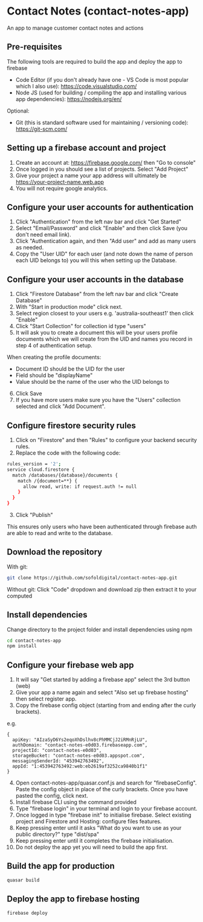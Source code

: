 # Contact Notes (contact-notes-app)

An app to manage customer contact notes and actions

## Pre-requisites

The following tools are required to build the app and deploy the app to firebase

- Code Editor (if you don't already have one - VS Code is most popular which I also use): https://code.visualstudio.com/
- Node JS (used for building / compiling the app and installing various app dependencies): https://nodejs.org/en/

Optional:

- Git (this is standard software used for maintaining / versioning code): https://git-scm.com/

## Setting up a firebase account and project

1. Create an account at: https://firebase.google.com/ then "Go to console"
2. Once logged in you should see a list of projects. Select "Add Project"
3. Give your project a name your app address will ultimately be https://your-project-name.web.app
4. You will not require google analytics.

## Configure your user accounts for authentication

1. Click "Authentication" from the left nav bar and click "Get Started"
2. Select "Email/Password" and click "Enable" and then click Save (you don't need email link).
3. Click "Authentication again, and then "Add user" and add as many users as needed.
4. Copy the "User UID" for each user (and note down the name of person each UID belongs to) you will this when setting up the Database.

## Configure your user accounts in the database

1. Click "Firestore Database" from the left nav bar and click "Create Database"
2. With "Start in production mode" click next.
3. Select region closest to your users e.g. 'australia-southeast1' then click "Enable"
4. Click "Start Collection" for collection id type "users"
5. It will ask you to create a document this will be your users profile documents which we will create from the UID and names you record in step 4 of authentication setup.

When creating the profile documents:

- Document ID should be the UID for the user
- Field should be "displayName"
- Value should be the name of the user who the UID belongs to

6. Click Save
7. If you have more users make sure you have the "Users" collection selected and click "Add Document".

## Configure firestore security rules

1. Click on "Firestore" and then "Rules" to configure your backend security rules.
2. Replace the code with the following code:

```bash
rules_version = '2';
service cloud.firestore {
  match /databases/{database}/documents {
    match /{document=**} {
      allow read, write: if request.auth != null
    }
  }
}
```

3. Click "Publish"

This ensures only users who have been authenticated through firebase auth are able to read and write to the database.

## Download the repository

With git:

```bash
git clone https://github.com/sofoldigital/contact-notes-app.git
```

Without git:
Click "Code" dropdown and download zip then extract it to your computed

## Install dependencies

Change directory to the project folder and install dependencies using npm

```bash
cd contact-notes-app
npm install
```

## Configure your firebase web app

1. It will say "Get started by adding a firebase app" select the 3rd button (web)
2. Give your app a name again and select "Also set up firebase hosting" then select register app.
3. Copy the firebase config object (starting from and ending after the curly brackets).

e.g.

```
{
  apiKey: "AIzaSyD6Ys2eqoXhDslhv8cPhMMCjJ2iRMnRjLU",
  authDomain: "contact-notes-e0d03.firebaseapp.com",
  projectId: "contact-notes-e0d03",
  storageBucket: "contact-notes-e0d03.appspot.com",
  messagingSenderId: "453942763492",
  appId: "1:453942763492:web:eb2619af3252ca9840b1f1"
}
```

4. Open contact-notes-app/quasar.conf.js and search for "firebaseConfig". Paste the config object in place of the curly brackets. Once you have pasted the config, click next.
5. Install firebase CLI using the command provided
6. Type "firebase login" in your terminal and login to your firebase account.
7. Once logged in type "firebase init" to initialise firebase. Select existing project and Firestore and Hosting: configure files features.
8. Keep pressing enter until it asks "What do you want to use as your public directory?" type "dist/spa"
9. Keep pressing enter until it completes the firebase initialisation.
10. Do not deploy the app yet you will need to build the app first.

## Build the app for production

```bash
quasar build
```

## Deploy the app to firebase hosting

```bash
firebase deploy
```
